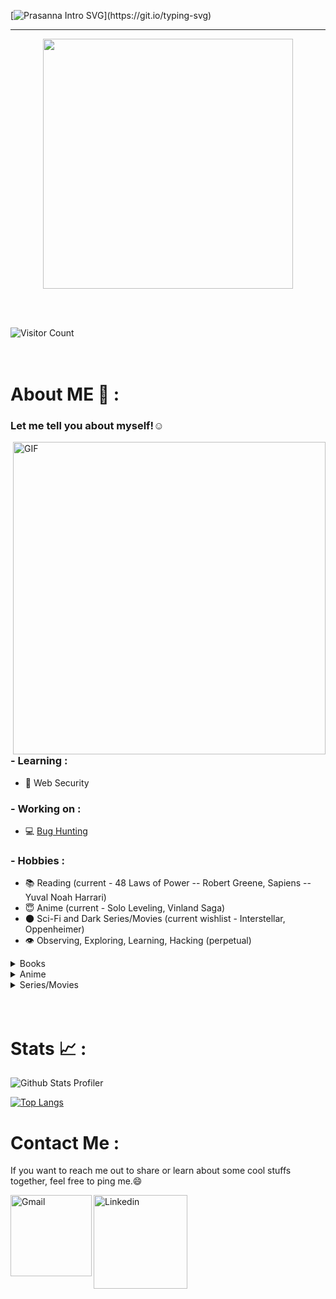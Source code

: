 [![Prasanna Intro SVG](https://readme-typing-svg.demolab.com?font=Roboto+Mono&size=35&duration=3500&pause=300&color=A2E42B&vCenter=true&width=650&height=80&lines=Hey+there%2C+I+am+Prasanna;I+am+a+Security+Enthusiast!;I+break+Logic;I+Contribute+to+a+Safer+Infosec.)](https://git.io/typing-svg)

 ---
 <p align="center">
 <img width=400 src="https://user-images.githubusercontent.com/74038190/229223156-0cbdaba9-3128-4d8e-8719-b6b4cf741b67.gif" >
 </p>
 
<br><br>

![Visitor Count](https://profile-counter.glitch.me/04s1s/count.svg)
<br><br><br>
# About ME 💬 :

### Let me tell you about myself!☺️

<img hight="400" width="500" alt="GIF" align="right" src="https://media.tenor.com/4XDjR7Y2GcwAAAAM/eren-freedom.gif">

### - Learning :
- 💫 Web Security

### - Working on :
- 💻 [Bug Hunting](https://hackerone.com)

### - Hobbies : 
- 📚 Reading (current - 48 Laws of Power -- Robert Greene, Sapiens -- Yuval Noah Harrari)
- 😇 Anime (current - Solo Leveling, Vinland Saga)
- 🌑 Sci-Fi and Dark Series/Movies (current wishlist - Interstellar, Oppenheimer)
- 👁️ Observing, Exploring, Learning, Hacking (perpetual)

<!-- Books -->
<details> <!-- outer -->
  <summary>Books</summary> <!-- outer label -->
  <p><strong>Genre:</strong> </p>
 
<details> <!-- inner 1 -->
 <summary>Psychology</summary> <!-- inner 1 label -->
 <p>Wishlist:
 - 48 Laws of Power (Robert Greene)
 - The Laws of Human Nature (RG)
 - The Art of Seduction (RG)
 - Thinking, Fast and Slow (Daniel Kahneman)
 - The Hacker's Mindset (Garrett Gee)
 - Think and Grow Rich (Napolean Hill)
 - Can't Hurt Me (David Goggins)
 </p>
</details>



<!-- Update: Jan 29, 2025 -->


 <details> <!-- inner 2 -->
 <summary>Civilization</summary> <!-- inner 2 label -->
  <p>Wishlist:
  - Sapiens (Yuval Noah Harrari)
  </p>
</details>

<details> <!-- inner 3 -->
 <summary>Philosophy</summary> <!-- inner 3 label -->
 <p>Wishlist:
 [Not sure, a reference: Arthur Schopenhauer (dark philosophy)]
  Curiosities to uncover: -Why did humans even started viewing the world from philosophical approach, I mean is philosophy like playing with ones' thoughts ideas and emotions and creating opinions on them, or is it something else?
 </p>
</details>

<details> <!-- inner 4 -->
 <summary>War and Strategies</summary> <!-- inner 4 label -->
 <p>Wishlist:
 - The Art of War (Sun Tzu)
 - The 33 Strategies of War (Robert Greene)
 </p>
</details>

<details> <!-- inner 5 -->
 <summary>Biography</summary> <!-- inner 5 label -->
 <p>Wishlist:
 - Elon Musk (Walter Issacson)
 - Steve Jobs (Walter Issacson)
 </p>
</details>

<details> <!-- inner 6 -->
 <summary>Art of Memory</summary> <!-- inner 6 label -->
 <p>Wishlist:
 - Moonwalking with Einstein (Joshua Foer)
 </p>
</details>

<details> <!-- inner 7 -->
 <summary>Quantum Physics and Universe</summary> <!-- inner 7 label -->
 <p>Wishlist:
 Not sure, references: 
  - Universe: explore topics like dark matter, dark energy, black hole, nebula, time dilation, space warping, Einstein's discoveries for relativity in universe, observable uninverse, limitations of Newtonian mechanics that gave rise to Einstein's perspectives, levels of celestial bodies like galaxy cluster and supercluster
  Curiosities to uncover (initial): -What limits of the university have mankind came up with their discoveries, explorations and obeservations and how did they do it? -Roughly try to realize to what depth did Einstein go with his explorations and curiosity for knowing about the reality of us, the world and universe? -
  - Quantum physics: probabilistic approach of reality, time space and light and association between them, quarks, association of quantum theory with Einstein's relative theory
  Curiosities to uncover (initial): -To what depth can atomic particles be broken down, I mean how far have humans made discoveries and realizations on them, in search of the reality of world in the Era of Science? -What are quarks? -What were the different perspectives with time that humans viewed the atoms and particles, and what was even the need for adopting the quantumized approach for particles?
 </p>
</details>

<details> <!-- inner 8 -->
 <summary>Religion</summary> <!-- inner 8 label -->
 <p>Wishlist:
 - Bhagavad Gita (buy a pocket version book in english language, for ease)
  (Core curiosities to uncover (or at least try to): -Who is god as they claim? -To what depth does Science roughly need to go in order to get the association of science with god? -Who was Krishna in actual, based on the words he spoke, his emotions and teachings? try to analyze his psychology from his own words -Krishna is infinity but what is he in actual, really a timeless, shapeless, formless entity or something else, what really is his human form, what were his intentions with the world he was in? -What are the most conscious beings called humans in actual? know more on how their psychology, identity and cause of misery from Krishna's words,....etc.)
 </p>
</details>

<div>
 <br><br>
</div>

</details>


<!-- Anime -->
<details>
  <summary>Anime</summary>
 <p>Note: Descriptions are based on my perspective.</p>
  <p><strong>Attack on Titan: </strong>A dark, fictional, action and apocalyptic anime series <br/>A story of the world misery through humans' hunger for power and path of exploitation, creating a divide in the world as two groups, Marley-Eldia where Eldians are the ones who are restricted and suppressed. The story revolves around hatred, exploitation, human's misery and insecurities for living or thriving. Within the story, a boy named Eren whose emotions and urges are shown to be changing unpredictably with the situations and time, is the one who changes the course of humanity's fate with the urge to save his kind, destroy the others, along with a core urge for freedom, but with a questionable action at the end. A brilliant masterpiece!😈</p>

 <p><strong>Death Note: </strong>Mystery, psychological and supernatural thriller anime <br/>
Death Note follows Light Yagami, a genius student who discovers a notebook that lets him kill anyone by writing their name. Believing he can get the world rid of evil and crimes, he becomes the infamous "Kira". His actions draw the attention of L, a brilliant but eccentric detective determined to stop him. This sparks a tense battle of wits, deception, and strategy. As Light's power grows, new allies and enemies emerge, escalating the conflict. The story explores justice, morality, and the consequences of absolute power in a suspenseful psychological thriller.</p>

<p><strong>Demon Slayer - S1, Mugen Train, S3, S4: </strong>Adventure and dark fantasy <br/>
 The story of the fate of humanity distorted currently by the antagonist called Muzan who wants to turn all of the humankinds into demons. The demons would have an abnormal abilities than humans in terms of regeneration, skills and abilities, but sunlight being the main weakness. This creates a community of demon slayers who continuously struggle to stop and work against the motive of demons, with Muzan being the leader for core purpose. The story mostly revolves around Tanjiro, whose sister have been turned into demon as well, but with unusual phenomema like sensation of emotions and relations, unlike normal demons. With the rage and feeling of revenge, Tanjiro continuously pushes himself to turn his sister back into human and free the mankind from the misery created by demons.
</p>

<!-- See more 1, Anime -->
 <details> 
 <summary>See more...</summary>
  
 <p><strong>One Piece: </strong>Adventure, Action and Fantasy <br/>
  
</p>

<p><strong>Naruto Sippuden: </strong>Adventure, Action and Fantasy <br/>
  
</p>

<p><strong>Solo Leveling (Manhwa): </strong>Adventure, Action and Fantasy <br/>
  
</p>
 
</details>


</div>

<div>
 <br><br>
</div>


</details>




<!-- Movies -->
<details>
  <summary>Series/Movies</summary>
 <p>Note: Descriptions are based on my perspective.</p>
  <p><strong>Squid Games S1, S2: </strong>A survival, thriller series. <br/>It showcases how the human psychology is sensitive to pain, suffering, misery, and societal supression and exploitation and therefore, flexible and easily bendable over allurement, rewards and punishment, driven by greed for weaker and manipulative intents for stronger.</p>

  <p><strong>The Pursuit of Happyness: </strong>A biographical drama. <br/>The story of an American businessman, Chris Gardner during his peak phase of struggle. Depicts the story from the perspective of Chris, who keeps following his dream, with the supression of internal emotions, obligations and family conditions. Within the story, I loved how he survived on the sales of medical scanner with an obvious family condition, until he achieves what he wants to, without showing off any of his emotions to those associated with work and still remaining static on his nature as a good and straight-forward man.😄 <br/>
Chris Gardner: "You got a dream... You gotta protect it".😇
  </p>
</details>

<!-- Jan 13 -->

</br>
</br>

# Stats 📈 :

![Github Stats Profiler](https://github-stats-alpha.vercel.app/api?username=04s1s&cc=000&tc=fff&ic=fff&bc=000)

[![Top Langs](https://github-readme-stats.vercel.app/api/top-langs/?username=04s1s&bg_color=000&border_color=000&text_color=fff)](https://github.com/anuraghazra/github-readme-stats)

# Contact Me :

If you want to reach me out to share or learn about some cool stuffs together, feel free to ping me.😄

<a href="mailto:ping@aprasanna.com.np">
 <img align="left" alt="Gmail" width="130" hight="100" src="https://github.com/Xx-Ashutosh-xX/Xx-Ashutosh-xX/blob/master/assets/icons/gmail.png" />
</a>
<a href="https://www.linkedin.com/in/prasanna-acharya-30b84b227/">
  <img align="left" alt="Linkedin" width="150" hight="100" src="https://github.com/Xx-Ashutosh-xX/Xx-Ashutosh-xX/blob/master/assets/icons/linkedin.png" />
</br>
</br>
<!-- For more icons please follow  https://github.com/MikeCodesDotNET/ColoredBadges -->

